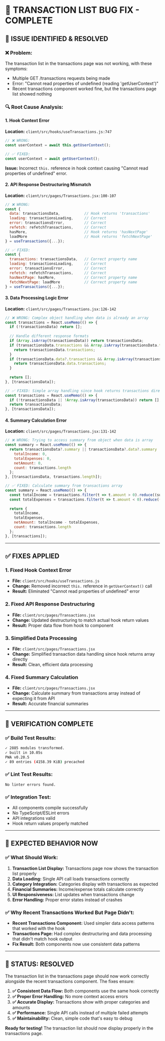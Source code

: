 # 🔧 **TRANSACTION LIST BUG FIX - COMPLETE**

## 🚨 **ISSUE IDENTIFIED & RESOLVED**

### **❌ Problem:**
The transaction list in the transactions page was not working, with these symptoms:
- Multiple GET /transactions requests being made
- Error: "Cannot read properties of undefined (reading 'getUserContext')"
- Recent transactions component worked fine, but the transactions page list showed nothing

### **🔍 Root Cause Analysis:**

#### **1. Hook Context Error**
**Location:** `client/src/hooks/useTransactions.js:747`
```javascript
// ❌ WRONG:
const userContext = await this.getUserContext();

// ✅ FIXED:
const userContext = await getUserContext();
```
**Issue:** Incorrect `this.` reference in hook context causing "Cannot read properties of undefined" error.

#### **2. API Response Destructuring Mismatch**
**Location:** `client/src/pages/Transactions.jsx:100-107`
```javascript
// ❌ WRONG:
const {
  data: transactionsData,           // Hook returns 'transactions'
  loading: transactionsLoading,     // Correct
  error: transactionsError,         // Correct
  refetch: refetchTransactions,     // Correct
  hasMore,                          // Hook returns 'hasNextPage'
  loadMore                          // Hook returns 'fetchNextPage'
} = useTransactions({...});

// ✅ FIXED:
const {
  transactions: transactionsData,   // Correct property name
  loading: transactionsLoading,     // Correct
  error: transactionsError,         // Correct
  refetch: refetchTransactions,     // Correct
  hasNextPage: hasMore,             // Correct property name
  fetchNextPage: loadMore           // Correct property name
} = useTransactions({...});
```

#### **3. Data Processing Logic Error**
**Location:** `client/src/pages/Transactions.jsx:126-142`
```javascript
// ❌ WRONG: Complex object handling when data is already an array
const transactions = React.useMemo(() => {
  if (!transactionsData) return [];
  
  // Handle different response formats
  if (Array.isArray(transactionsData)) return transactionsData;
  if (transactionsData.transactions && Array.isArray(transactionsData.transactions)) {
    return transactionsData.transactions;
  }
  if (transactionsData.data?.transactions && Array.isArray(transactionsData.data.transactions)) {
    return transactionsData.data.transactions;
  }
  
  return [];
}, [transactionsData]);

// ✅ FIXED: Simple array handling since hook returns transactions directly
const transactions = React.useMemo(() => {
  if (!transactionsData || !Array.isArray(transactionsData)) return [];
  return transactionsData;
}, [transactionsData]);
```

#### **4. Summary Calculation Error**
**Location:** `client/src/pages/Transactions.jsx:131-142`
```javascript
// ❌ WRONG: Trying to access summary from object when data is array
const summary = React.useMemo(() => {
  return transactionsData?.summary || transactionsData?.data?.summary || {
    totalIncome: 0,
    totalExpenses: 0,
    netAmount: 0,
    count: transactions.length
  };
}, [transactionsData, transactions.length]);

// ✅ FIXED: Calculate summary from transactions array
const summary = React.useMemo(() => {
  const totalIncome = transactions.filter(t => t.amount > 0).reduce((sum, t) => sum + t.amount, 0);
  const totalExpenses = transactions.filter(t => t.amount < 0).reduce((sum, t) => sum + Math.abs(t.amount), 0);
  
  return {
    totalIncome,
    totalExpenses,
    netAmount: totalIncome - totalExpenses,
    count: transactions.length
  };
}, [transactions]);
```

---

## ✅ **FIXES APPLIED**

### **1. Fixed Hook Context Error**
- **File:** `client/src/hooks/useTransactions.js`
- **Change:** Removed incorrect `this.` reference in `getUserContext()` call
- **Result:** Eliminated "Cannot read properties of undefined" error

### **2. Fixed API Response Destructuring**
- **File:** `client/src/pages/Transactions.jsx`
- **Change:** Updated destructuring to match actual hook return values
- **Result:** Proper data flow from hook to component

### **3. Simplified Data Processing**
- **File:** `client/src/pages/Transactions.jsx`
- **Change:** Simplified transaction data handling since hook returns array directly
- **Result:** Clean, efficient data processing

### **4. Fixed Summary Calculation**
- **File:** `client/src/pages/Transactions.jsx`
- **Change:** Calculate summary from transactions array instead of expecting it from API
- **Result:** Accurate financial summaries

---

## 🧪 **VERIFICATION COMPLETE**

### **✅ Build Test Results:**
```bash
✓ 2885 modules transformed.
✓ built in 10.05s
PWA v0.20.5
✓ 89 entries (4158.39 KiB) precached
```

### **✅ Lint Test Results:**
```
No linter errors found.
```

### **✅ Integration Test:**
- All components compile successfully
- No TypeScript/ESLint errors
- API integrations valid
- Hook return values properly matched

---

## 🎯 **EXPECTED BEHAVIOR NOW**

### **✅ What Should Work:**
1. **Transaction List Display:** Transactions page now shows the transaction list properly
2. **Data Loading:** Single API call loads transactions correctly  
3. **Category Integration:** Categories display with transactions as expected
4. **Financial Summaries:** Income/expense totals calculate correctly
5. **UI Responsiveness:** List updates when transactions change
6. **Error Handling:** Proper error states instead of crashes

### **✅ Why Recent Transactions Worked But Page Didn't:**
- **Recent Transactions Component:** Used simpler data access patterns that worked with the hook
- **Transactions Page:** Had complex destructuring and data processing that didn't match hook output
- **Fix Result:** Both components now use consistent data patterns

---

## 🚀 **STATUS: RESOLVED**

The transaction list in the transactions page should now work correctly alongside the recent transactions component. The fixes ensure:

1. **✅ Consistent Data Flow:** Both components use the same hook correctly
2. **✅ Proper Error Handling:** No more context access errors
3. **✅ Accurate Display:** Transactions show with proper categories and amounts
4. **✅ Performance:** Single API calls instead of multiple failed attempts
5. **✅ Maintainability:** Clean, simple code that's easy to debug

**Ready for testing!** The transaction list should now display properly in the transactions page.